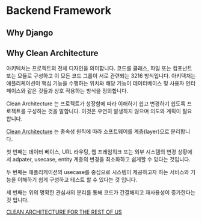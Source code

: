 # Backend Framework


## Why Django



## Why Clean Architecture
아키텍처는 프로젝트의 전체 디자인을 의미합니다. 코드를 클래스, 파일 또는 컴포넌트 또는 모듈로 구성하고 이 모든 코드 그룹이 서로 관련되는 3216 방식입니다. 아키텍처는 애플리케이션이 핵심 기능을 수행하는 위치와 해당 기능이 데이터베이스 및 사용자 인터페이스와 같은 것들과 상호 작용하는 방식을 정의합니다.

Clean Architecture 는 프로젝트가 성장함에 따라 이해하기 쉽고 변경하기 쉽도록 프로젝트를 구성하는 것을 말합니다. 이것은 우연히 발생하지 않으며 의도와 계획이 필요합니다.


[Clean Architecture](tool-module/clean-arch/#종속성-규칙-the-dependency-rule) 는 종속성 원칙에 따라 소프트웨어를 계층(layer)으로 분리합니다. 

첫 번째는 데이터 베이스, URL 라우팅, 웹 프레임워크 또는 외부 시스템의 변경 상황에서 adpater, usecase, entity 계층의 변경을 최소화하고 쉽게할 수 있다는 것입니다. 

두 번째는 애플리케이션의 usecase를 중심으로 시스템이 제공하고자 하는 서비스와 기능을 이해하기 쉽게 구성하고 테스트 할 수 있다는 것 입니다.

세 번째는 위의 명확한 관심사의 분리를 통해 코드가 간결해지고 재사용성이 증가한다는 것 입니다.


[CLEAN ARCHITECTURE FOR THE REST OF US](https://pusher.com/tutorials/clean-architecture-introduction)